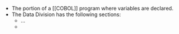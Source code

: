 - The portion of a [[COBOL]] program where variables are declared.
- The Data Division has the following sections:
	- ...
	-